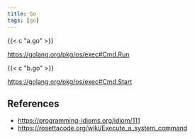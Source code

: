 ```yaml
---
title: Go
tags: [go]
---
```


{{< c "a.go" >}}

<https://golang.org/pkg/os/exec#Cmd.Run>

{{< c "b.go" >}}

<https://golang.org/pkg/os/exec#Cmd.Start>

## References

- <https://programming-idioms.org/idiom/111>
- <https://rosettacode.org/wiki/Execute_a_system_command>
